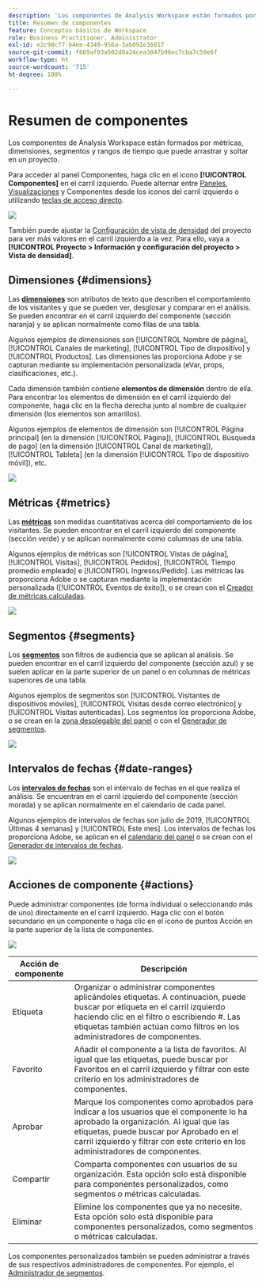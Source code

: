```yaml
---
description: 'Los componentes de Analysis Workspace están formados por métricas, dimensiones, segmentos y rangos de tiempo que puede arrastrar y soltar en un proyecto. '
title: Resumen de componentes
feature: Conceptos básicos de Workspace
role: Business Practitioner, Administrator
exl-id: e2c98c77-64ee-4349-956a-3ab092e36017
source-git-commit: f669af03a502d8a24cea3047b96ec7cba7c59e6f
workflow-type: ht
source-wordcount: '715'
ht-degree: 100%

---
```


# Resumen de componentes

Los componentes de Analysis Workspace están formados por métricas, dimensiones, segmentos y rangos de tiempo que puede arrastrar y soltar en un proyecto.

Para acceder al panel Componentes, haga clic en el icono **[!UICONTROL Componentes]** en el carril izquierdo. Puede alternar entre [Paneles](https://experienceleague.adobe.com/docs/analytics/analyze/analysis-workspace/panels/panels.html?lang=es), [Visualizaciones](https://experienceleague.adobe.com/docs/analytics/analyze/analysis-workspace/visualizations/freeform-analysis-visualizations.html?lang=es) y Componentes desde los iconos del carril izquierdo o utilizando [teclas de acceso directo](/help/analyze/analysis-workspace/build-workspace-project/fa-shortcut-keys.md).

![](assets/component-overview.png)

También puede ajustar la [Configuración de vista de densidad](https://experienceleague.adobe.com/docs/analytics/analyze/analysis-workspace/build-workspace-project/view-density.html?lang=es) del proyecto para ver más valores en el carril izquierdo a la vez. Para ello, vaya a **[!UICONTROL Proyecto > Información y configuración del proyecto > Vista de densidad]**.

## Dimensiones {#dimensions}

Las [**dimensiones**](https://experienceleague.adobe.com/docs/analytics/components/dimensions/overview.html?lang=es) son atributos de texto que describen el comportamiento de los visitantes y que se pueden ver, desglosar y comparar en el análisis. Se pueden encontrar en el carril izquierdo del componente (sección naranja) y se aplican normalmente como filas de una tabla.

Algunos ejemplos de dimensiones son [!UICONTROL Nombre de página], [!UICONTROL Canales de marketing], [!UICONTROL Tipo de dispositivo] y [!UICONTROL Productos]. Las dimensiones las proporciona Adobe y se capturan mediante su implementación personalizada (eVar, props, clasificaciones, etc.).

Cada dimensión también contiene **elementos de dimensión** dentro de ella. Para encontrar los elementos de dimensión en el carril izquierdo del componente, haga clic en la flecha derecha junto al nombre de cualquier dimensión (los elementos son amarillos).

Algunos ejemplos de elementos de dimensión son [!UICONTROL Página principal] (en la dimensión [!UICONTROL Página]), [!UICONTROL Búsqueda de pago] (en la dimensión [!UICONTROL Canal de marketing]), [!UICONTROL Tableta] (en la dimensión [!UICONTROL Tipo de dispositivo móvil]), etc.

![](assets/dimensions.png)

## Métricas {#metrics}

Las [**métricas**](https://experienceleague.adobe.com/docs/analytics/components/metrics/overview.html?lang=es) son medidas cuantitativas acerca del comportamiento de los visitantes. Se pueden encontrar en el carril izquierdo del componente (sección verde) y se aplican normalmente como columnas de una tabla.

Algunos ejemplos de métricas son [!UICONTROL Vistas de página], [!UICONTROL Visitas], [!UICONTROL Pedidos], [!UICONTROL Tiempo promedio empleado] e [!UICONTROL Ingresos/Pedido]. Las métricas las proporciona Adobe o se capturan mediante la implementación personalizada ([!UICONTROL Eventos de éxito]), o se crean con el [Creador de métricas calculadas](https://experienceleague.adobe.com/docs/analytics/components/calculated-metrics/calcmetric-workflow/cm-build-metrics.html?lang=es).

![](assets/metrics.png)

## Segmentos {#segments}

Los [**segmentos**](https://experienceleague.adobe.com/docs/analytics/analyze/analysis-workspace/components/t-freeform-project-segment.html?lang=es) son filtros de audiencia que se aplican al análisis. Se pueden encontrar en el carril izquierdo del componente (sección azul) y se suelen aplicar en la parte superior de un panel o en columnas de métricas superiores de una tabla.

Algunos ejemplos de segmentos son [!UICONTROL Visitantes de dispositivos móviles], [!UICONTROL Visitas desde correo electrónico] y [!UICONTROL Visitas autenticadas]. Los segmentos los proporciona Adobe, o se crean en la [zona desplegable del panel](https://experienceleague.adobe.com/docs/analytics/analyze/analysis-workspace/panels/panels.html?lang=es) o con el [Generador de segmentos](https://experienceleague.adobe.com/docs/analytics/components/segmentation/segmentation-workflow/seg-build.html?lang=es).

![](assets/segments.png)

## Intervalos de fechas {#date-ranges}

Los [**intervalos de fechas**](https://experienceleague.adobe.com/docs/analytics/analyze/analysis-workspace/components/calendar-date-ranges/calendar.html?lang=es) son el intervalo de fechas en el que realiza el análisis. Se encuentran en el carril izquierdo del componente (sección morada) y se aplican normalmente en el calendario de cada panel.

Algunos ejemplos de intervalos de fechas son julio de 2019, [!UICONTROL Últimas 4 semanas] y [!UICONTROL Este mes]. Los intervalos de fechas los proporciona Adobe, se aplican en el [calendario del panel](https://experienceleague.adobe.com/docs/analytics/analyze/analysis-workspace/panels/panels.html?lang=es) o se crean con el [Generador de intervalos de fechas](https://experienceleague.adobe.com/docs/analytics/analyze/analysis-workspace/components/calendar-date-ranges/custom-date-ranges.html?lang=es).

![](assets/date-ranges.png)

## Acciones de componente {#actions}

Puede administrar componentes (de forma individual o seleccionando más de uno) directamente en el carril izquierdo. Haga clic con el botón secundario en un componente o haga clic en el icono de puntos Acción en la parte superior de la lista de componentes.

![](assets/component-actions.png)

| Acción de componente | Descripción |
|--- |--- |
| Etiqueta | Organizar o administrar componentes aplicándoles etiquetas. A continuación, puede buscar por etiqueta en el carril izquierdo haciendo clic en el filtro o escribiendo #. Las etiquetas también actúan como filtros en los administradores de componentes. |
| Favorito | Añadir el componente a la lista de favoritos. Al igual que las etiquetas, puede buscar por Favoritos en el carril izquierdo y filtrar con este criterio en los administradores de componentes. |
| Aprobar | Marque los componentes como aprobados para indicar a los usuarios que el componente lo ha aprobado la organización. Al igual que las etiquetas, puede buscar por Aprobado en el carril izquierdo y filtrar con este criterio en los administradores de componentes. |
| Compartir | Comparta componentes con usuarios de su organización. Esta opción solo está disponible para componentes personalizados, como segmentos o métricas calculadas. |
| Eliminar | Elimine los componentes que ya no necesite. Esta opción solo está disponible para componentes personalizados, como segmentos o métricas calculadas. |

Los componentes personalizados también se pueden administrar a través de sus respectivos administradores de componentes. Por ejemplo, el [Administrador de segmentos](/help/components/segmentation/segmentation-workflow/seg-manage.md).
